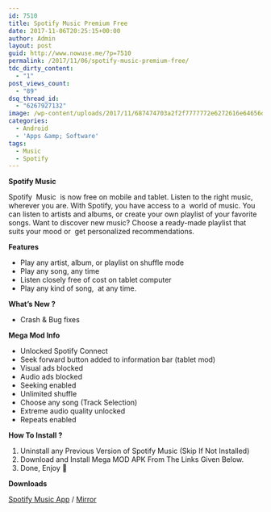 ```yaml
---
id: 7510
title: Spotify Music Premium Free
date: 2017-11-06T20:25:15+00:00
author: Admin
layout: post
guid: http://www.nowuse.me/?p=7510
permalink: /2017/11/06/spotify-music-premium-free/
tdc_dirty_content:
  - "1"
post_views_count:
  - "89"
dsq_thread_id:
  - "6267927132"
image: /wp-content/uploads/2017/11/687474703a2f2f7777772e6272616e64656d69612e6f72672f73697465732f64656661756c742f66696c65732f73697465732f64656661756c742f66696c65732f616e696d6163696f6e5f6c6f676f5f73706f746966792e676966.gif
categories:
  - Android
  - 'Apps &amp; Software'
tags:
  - Music
  - Spotify
---
```

<strong>Spotify Music</strong>

Spotify  Music  is now free on mobile and tablet. Listen to the right music, wherever you are.
With Spotify, you have access to a  world of music. You can listen to artists and albums, or create your own playlist of your favorite songs. Want to discover new music? Choose a ready-made playlist that suits your mood or  get personalized recommendations.

<b>Features</b>
<ul>
 	<li>Play any artist, album, or playlist on shuffle mode</li>
 	<li>Play any song, any time</li>
 	<li>Listen closely free of cost on tablet computer</li>
 	<li>Play any kind of song,  at any time.</li>
</ul>
<strong>What’s New ?</strong>
<ul>
 	<li>Crash &amp; Bug fixes</li>
</ul>
<strong>Mega Mod Info </strong>
<ul>
 	<li>Unlocked Spotify Connect</li>
 	<li>Seek forward button added to information bar (tablet mod)</li>
 	<li>Visual ads blocked</li>
 	<li>Audio ads blocked</li>
 	<li>Seeking enabled</li>
 	<li>Unlimited shuffle</li>
 	<li>Choose any song (Track Selection)</li>
 	<li>Extreme audio quality unlocked</li>
 	<li>Repeats enabled</li>
</ul>
<strong>How To Install ? </strong>
<ol>
 	<li>Uninstall any Previous Version of Spotify Music (Skip If Not Installed)</li>
 	<li>Download and Install Mega MOD APK From The Links Given Below.</li>
 	<li>Done, Enjoy 🙂</li>
</ol>
<strong>Downloads</strong>

<a href="https://uplod.cc/8xjmtm7u0w85" target="_blank" rel="noopener">Spotify Music App</a> / <a href="https://uploads.to/721g9j0l6ggy" target="_blank" rel="noopener">Mirror</a>
<div id="bottom-promo-abdload"></div>